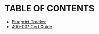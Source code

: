 <!-- Google tag (gtag.js) -->
<script async src="https://www.googletagmanager.com/gtag/js?id=G-XKHR6PXZ9V"></script>
<script>
  window.dataLayer = window.dataLayer || [];
  function gtag(){dataLayer.push(arguments);}
  gtag('js', new Date());

  gtag('config', 'G-XKHR6PXZ9V');
</script>


# TABLE OF CONTENTS

- [Blueprint Tracker](/Blogger/CCDE/1_blueprint)
- [400-007 Cert Guide](/Blogger/CCDE/2_CCDE400-007_Cert_Guide)